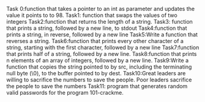 Task 0:function that takes a pointer to an int as parameter and updates the value it points to to 98.
Task1: function that swaps the values of two integers
Task2:function that returns the length of a string.
Task3: function that prints a string, followed by a new line, to stdout
Task4:function that prints a string, in reverse, followed by a new line
Task5:Write a function that reverses a string.
Task6:function that prints every other character of a string, starting with the first character, followed by a new line
Task7:function that prints half of a string, followed by a new line.
Task8:function that prints n elements of an array of integers, followed by a new line.
Task9:Write a function that copies the string pointed to by src, including the terminating null byte (\0), to the buffer pointed to by dest.
Task10:Great leaders are willing to sacrifice the numbers to save the people. Poor leaders sacrifice the people to save the numbers
Task11: program that generates random valid passwords for the program 101-crackme.
